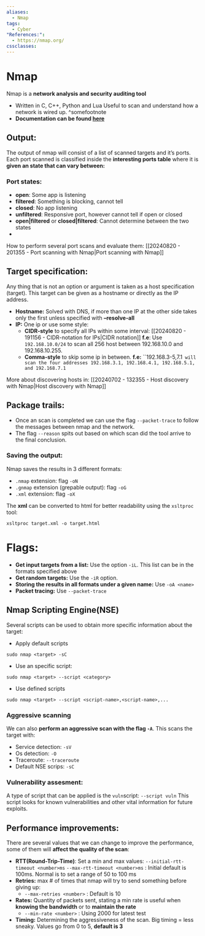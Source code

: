 ```yaml
---
aliases:
  - Nmap
tags:
  - Cyber
"References:":
  - https://nmap.org/
cssclasses:
---
```

# Nmap
Nmap is a **network analysis and security auditing tool**
+ Written in C, C++, Python and Lua
Useful to scan and understand how a network is wired up. ^somefootnote
+ **Documentation can be found [here](https://nmap.org/)**
## Output:
The output of nmap will consist of a list of scanned targets and it’s ports. Each port scanned is classified inside the **interesting ports table** where it is **given an state that can vary between:**
### Port states: 
+ **open**: Some app is listening
+ **filtered**: Something is blocking, cannot tell
+ **closed**: No app listening
+ **unfiltered**: Responsive port, however cannot tell if open or closed
+ **open|filtered** or **closed|filtered**: Cannot determine between the two states
+ 
How to perform several port scans and evaluate them: [[20240820 - 201355 - Port scanning with Nmap|Port scanning with Nmap]]
## Target specification: 
Any thing that is not an option or argument is taken as a host specification (target). This target can be given as a hostname or directly as the IP address. 
+ **Hostname:** Solved with DNS, if more than one IP at the other side takes only the first unless specified with **–resolve-all**
+ **IP:** One ip or use some style:
	+ **CIDR-style** to specify all IPs within some interval: [[20240820 - 191156 - CIDR-notation for IPs|CIDR notation]]
		**f.e**: Use `192.168.10.0/24` to scan all 256 host between 192.168.10.0 and 192.168.10.255. 
	+ **Comma-style** to skip some ip in between. 
		**f.e:** ``192.168.3-5,7.1` will scan the four addresses 192.168.3.1, 192.168.4.1, 192.168.5.1, and 192.168.7.1`

More about discovering hosts in: [[20240702 - 132355 - Host discovery with Nmap|Host discovery with Nmap]]
## Package trails: 
+ Once an scan is completed we can use the flag `--packet-trace` to follow the messages between nmap and the network.
+ The flag `--reason` spits out based on which scan did the tool arrive to the final conclusion. 

### Saving the output: 
Nmap saves the results in 3 different formats: 
+ `.nmap` extension: flag `-oN`
+ `.gnmap` extension (grepable output): flag `-oG`
+ `.xml` extension: flag `-oX`

The **xml** can be converted to html for better readability using the `xsltproc` tool: 
```shell
xsltproc target.xml -o target.html
```

# Flags: 
+ **Get input targets from a list:** Use the option `-iL`. This list can be in the formats specified above
+ **Get random targets:** Use the `-iR` option. 
+ **Storing the results in all formats under a given name:** Use `-oA <name>`
+ **Packet tracing:** Use `--packet-trace`

## Nmap Scripting Engine(NSE)
Several scripts can be used to obtain more specific information about the target: 

+ Apply default scripts
```shell
sudo nmap <target> -sC
```
+ Use an specific script: 
```shell
sudo nmap <target> --script <category>
```
+ Use defined scripts
```shell
sudo nmap <target> --script <script-name>,<script-name>,...
```

### Aggressive scanning
We can also **perform an aggressive scan with the flag `-A`**. This scans the target with: 
+ Service detection: `-sV`
+ Os detection: `-O`
+ Traceroute: `--traceroute`
+ Default NSE scrips: `-sC`

### Vulnerability assesment: 
A type of script that can be applied is the `vuln`script: `--script vuln` 
This script looks for known vulnerabilities and other vital information for future exploits. 

## Performance improvements: 
There are several values that we can change to improve the performance, some of them will **affect the quality of the scan**: 
+ **RTT(Round-Trip-Time)**: Set a min and max values: `--initial-rtt-timeout <number>ms` `--max-rtt-timeout <number>ms` : Initial default is 100ms. Normal is to set a range of 50 to 100 ms
+ **Retries:** max # of times that nmap will try to send something before giving up: 
	+ `--max-retries <number>` : Default is 10
+ **Rates:** Quantity of packets sent, stating a min rate is useful when **knowing the bandwidth** or to **maintain the rate**
	+ `--min-rate <number>` : Using 2000 for latest test
+ **Timing:** Determining the aggressiveness of the scan. Big timing = less sneaky. Values go from 0 to 5, **default is 3**